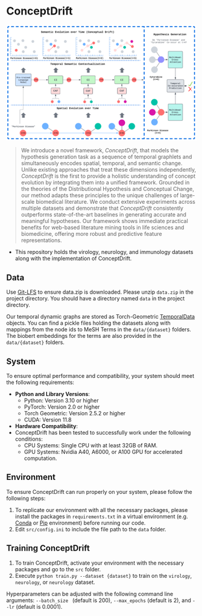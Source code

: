 
# ConceptDrift 
![Main Figure](ConceptDriftNetMainFigure.png)

> We introduce a novel framework, _ConceptDrift_, that models the hypothesis generation task as a sequence of temporal graphlets and simultaneously encodes spatial, temporal, and semantic change. Unlike existing approaches that treat these dimensions independently, _ConceptDrift_ is the first to provide a holistic understanding of concept evolution by integrating them into a unified framework. Grounded in the theories of the Distributional Hypothesis and Conceptual Change, our method adapts these principles to the unique challenges of large-scale biomedical literature. We conduct extensive experiments across multiple datasets and  demonstrate that _ConceptDrift_ consistently outperforms state-of-the-art baselines in generating accurate and meaningful hypotheses. Our framework shows immediate practical benefits for web-based literature mining tools in life sciences and biomedicine, offering more robust and predictive feature representations.

- This repository holds the virology, neurology, and immunology datasets along with the implementation of ConceptDrift. 

## Data

Use [Git-LFS](https://git-lfs.com/) to ensure data.zip is downloaded. Please unzip `data.zip` in the project directory. You should have a directory named `data` in the project directory. 

Our temporal dynamic graphs are stored as Torch-Geometric [TemporalData](https://pytorch-geometric.readthedocs.io/en/2.5.0/generated/torch_geometric.data.TemporalData.html) objects. You can find a pickle files holding the datasets along with mappings from the node ids to MeSH Terms in the `data/{dataset}` folders. The biobert embeddings for the terms are also provided in the `data/{dataset}` folders. 

## System 

To ensure optimal performance and compatibility, your system should meet the following requirements:
* **Python and Library Versions**:
	* Python: Version 3.10 or higher
	* PyTorch: Version 2.0 or higher
	* Torch Geometric: Version 2.5.2 or higher
	* CUDA: Version 11.8
* **Hardware Compatibility**:
* ConceptDrift has been tested to successfully work under the following conditions:
	* CPU Systems: Single CPU with at least 32GB of RAM.
	* GPU Systems: Nvidia A40, A6000, or A100 GPU for accelerated computation.

## Environment

To ensure ConceptDrift can run properly on your system, please follow the following steps: 

1. To replicate our environment with all the necessary packages, please install the packages in `requirements.txt` in a virtual environment (e.g. [Conda](https://docs.conda.io/projects/conda/en/latest/user-guide/tasks/manage-environments.html) or [Pip](https://packaging.python.org/en/latest/guides/installing-using-pip-and-virtual-environments/) environment) before running our code.
2. Edit `src/config.ini` to include the file path to the `data` folder. 

## Training ConceptDrift

1. To train ConceptDrift, activate your environment with the necessary packages and go to the `src` folder.
2. Execute `python train.py --dataset {dataset}` to train on the `virology`, `neurology`, or `neurology` dataset. 

Hyperparameters can be adjusted with the following command line arguments:  `--batch_size ` (default is 200), `--max_epochs` (default is 2), and `--lr` (default is 0.0001).
